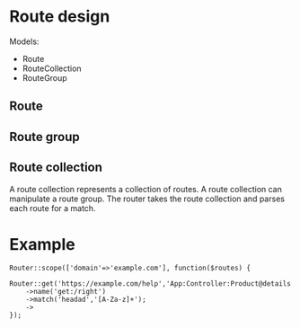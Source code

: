 # Route design


Models:

- Route
- RouteCollection
- RouteGroup

## Route

## Route group

## Route collection

A route collection represents a collection of routes. A route collection can manipulate a route group. The router takes the route collection and parses each route for a match.

# Example

```
Router::scope(['domain'=>'example.com'], function($routes) {
    Router::get('https://example.com/help','App:Controller:Product@details')
    ->name('get:/right')
    ->match('headad','[A-Za-z]+');
    ->
});
```
